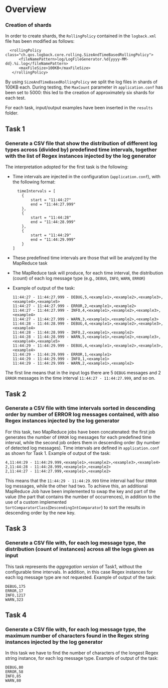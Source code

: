 # Overview
### Creation of shards
In order to create shards, the `RollingPolicy` contained in the `logback.xml` file has been modified as follows:

```
  <rollingPolicy class="ch.qos.logback.core.rolling.SizeAndTimeBasedRollingPolicy">           
      <fileNamePattern>log/LogFileGenerator.%d{yyyy-MM-dd}.%i.log</fileNamePattern>
      <maxFileSize>100KB</maxFileSize>
   </rollingPolicy>
```
By using `SizeAndTimeBasedRollingPolicy` we split the log files in shards of 100KB each. During testing, the `MaxCount` parameter in `application.conf` has been set to 5000: this led to the creation of approximately six shards for each test.

For each task, input/output examples have been inserted in the `results` folder.

## Task 1
### Generate a CSV file that show the distribution of different log types across (divided by) predefined time intervals, together with the list of Regex instances injected by the log generator 

The interpretation adopted for the first task is the following:

- Time intervals are injected in the configuration (`application.conf`), with the following format:
    ```
      timeIntervals = [
        {
            start = "11:44:27"
            end = "11:44:27.999"
        },
        {
            start = "11:44:28"
            end = "11:44:28.999"
        },
        {
            start = "11:44:29"
            end = "11:44:29.999"
        }
    ]
  ```
  
- These predefined time intervals are those that will be analyzed by the MapReduce task
- The MapReduce task will produce, for each time interval, the distribution (count) of each log message type (e.g., `DEBUG`, `INFO`, `WARN`, `ERROR`)
- Example of output of the task:
  ```
  11:44:27 - 11:44:27.999 - DEBUG,5,<example1>,<example2>,<example3>,<example4>,<example5>
  11:44:27 - 11:44:27.999 - ERROR,2,<example1>,<example2>
  11:44:27 - 11:44:27.999 - INFO,4,<example1>,<example2>,<example3>,<example4>
  11:44:27 - 11:44:27.999 - WARN,3,<example1>,<example2>,<example3>
  11:44:28 - 11:44:28.999 - DEBUG,4,<example1>,<example2>,<example3>,<example4>
  11:44:28 - 11:44:28.999 - INFO,2,<example1>,<example2>
  11:44:28 - 11:44:28.999 - WARN,5,<example1>,<example2>,<example3>,<example4>,<example5>
  11:44:29 - 11:44:29.999 - DEBUG,4,<example1>,<example2>,<example3>,<example4>
  11:44:29 - 11:44:29.999 - ERROR,1,<example1>
  11:44:29 - 11:44:29.999 - INFO,1,<example1>
  11:44:29 - 11:44:29.999 - WARN,2,<example1>,<example2>
  ```

The first line means that in the input logs there are 5 `DEBUG` messages and 2 `ERROR` messages in the time interval `11:44:27 - 11:44:27.999`, and so on.

## Task 2
### Generate a CSV file with time intervals sorted in descending order by number of ERROR log messages contained, with also Regex instances injected by the log generator

For this task, two MapReduce jobs have been concatenated: the first job generates the number of `ERROR` log messages for each predefined time interval, while the second job orders them in descending order (by number of detected log messages).
Time intervals are defined in `application.conf` as shown for Task 1.
Example of output of the task:
```
4,11:44:29 - 11:44:29.999,<example1>,<example2>,<example3>,<example4>
2,11:44:28 - 11:44:28.999,<example1>,<example2>
2,11:44:27 - 11:44:27.999,<example1>,<example2>
```

This means that the `11:44:29 - 11:44:29.999` time interval had four `ERROR` log messages, while the other had two. To achieve this, an additional MapReduce Job have been implemented to swap the key and part of the value (the part that contains the number of occurrences), in addition to the use of a custom implemented `SortComparatorClass`(`DescendingIntComparator`) to sort the results in descending order by the new key.

## Task 3
### Generate a CSV file with, for each log message type, the distribution (count of instances) across all the logs given as input
This task represents the *aggregation version* of Task1, without the configurable time intervals. In addition, in this case Regex instances for each log message type are not requested.
Example of output of the task:
```
DEBUG,175
ERROR,17
INFO,1217
WARN,323
```

## Task 4
### Generate a CSV file with, for each log message type, the maximum number of characters found in the Regex string instances injected by the log generator
In this task we have to find the number of characters of the longest Regex string instance, for each log message type.
Example of output of the task:
```
DEBUG,80
ERROR,58
INFO,85
WARN,80
```  
